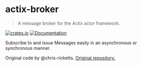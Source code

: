 # actix-broker

> A message broker for the Actix actor framework.

[![crates.io](https://img.shields.io/crates/v/actix-broker?label=latest)](https://crates.io/crates/actix-broker)
[![Documentation](https://docs.rs/actix-broker/badge.svg?version=0.3.1)](https://docs.rs/actix-broker/0.3.1)


Subscribe to and issue Messages easily in an asynchronous or synchronous manner.


Original code by @chris-ricketts. [Original repository.](https://github.com/chris-ricketts/actix-broker)
